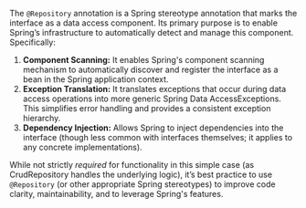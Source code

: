 The `@Repository` annotation is a Spring stereotype annotation that marks the interface as a data access component.  Its primary purpose is to enable Spring’s infrastructure to automatically detect and manage this component.  Specifically:

1.  **Component Scanning:** It enables Spring's component scanning mechanism to automatically discover and register the interface as a bean in the Spring application context.
2.  **Exception Translation:**  It translates exceptions that occur during data access operations into more generic Spring Data AccessExceptions. This simplifies error handling and provides a consistent exception hierarchy.
3.  **Dependency Injection:**  Allows Spring to inject dependencies into the interface (though less common with interfaces themselves; it applies to any concrete implementations).

While not strictly *required* for functionality in this simple case (as CrudRepository handles the underlying logic), it’s best practice to use `@Repository` (or other appropriate Spring stereotypes) to improve code clarity, maintainability, and to leverage Spring's features.